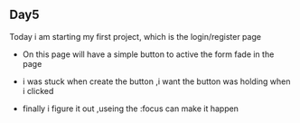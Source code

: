 ## Day5

Today i am starting my first project, which is the login/register page 

- On this page will have a simple button to active the form fade in the page

- i was stuck when create the button ,i want the button was holding when i clicked 

- finally i  figure it out ,useing the :focus can make it happen